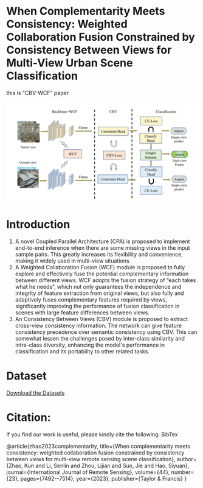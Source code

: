 # When Complementarity Meets Consistency: Weighted Collaboration Fusion Constrained by Consistency Between Views for Multi-View Urban Scene Classification
this is "CBV-WCF" paper

![Overall Architecture](ALL.jpg)

# Introduction
1. A novel Coupled Parallel Architecture (CPA) is proposed to implement end-to-end inference when there are some missing views in the input sample pairs. This greatly increases its flexibility and convenience, making it widely used in multi-view situations.
2. A Weighted Collaboration Fusion (WCF) module is proposed to fully explore and effectively fuse the potential complementary information between different views. WCF adopts the fusion strategy of “each takes what he needs”, which not only guarantees the independence and integrity of feature extraction from original views, but also fully and adaptively fuses complementary features required by views, significantly improving the performance of fusion classification in scenes with large feature differences between views.
3. An Consistency Between Views (CBV) module is proposed to extract cross-view consistency information. The network can give feature consistency precedence over semantic consistency using CBV. This can somewhat lessen the challenges posed by inter-class similarity and intra-class diversity, enhancing the model's performance in classification and its portability to other related tasks.

# Dataset
[Download the Datasets](http://www.patreo.dcc.ufmg.br/multi-view-datasets/)

# Citation:
If you find our work is useful, please kindly cite the following: BibTex

@article{zhao2023complementarity,
  title={When complementarity meets consistency: weighted collaboration fusion constrained by consistency between views for multi-view remote sensing scene classification},
  author={Zhao, Kun and Li, Senlin and Zhou, Lijian and Sun, Jie and Hao, Siyuan},
  journal={International Journal of Remote Sensing},
  volume={44},
  number={23},
  pages={7492--7514},
  year={2023},
  publisher={Taylor \& Francis}
}
